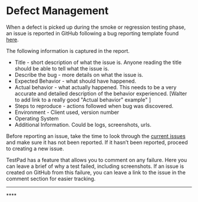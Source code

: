# Defect Management

When a defect is picked up during the smoke or regression testing phase, an issue is reported in GitHub following a bug reporting template found [here](https://github.com/ushahidi/platform/issues/new?template=Bug_report.md). 

The following information is captured in the report.   


* Title - short description of what the issue is. Anyone reading the title should be able to tell what the issue is.
* Describe the bug - more details on what the issue is.
* Expected Behavior - what should have happened.
* Actual behavior - what actually happened. This needs to be a very accurate and detailed description of the behavior experienced. \[Walter to add link to a really good "Actual behavior" example" \] 
* Steps to reproduce - actions followed when bug was discovered.
* Environment - Client used, version number
* Operating System
* Additional Information. Could be logs, screenshots, urls.

Before reporting an issue, take the time to look through the [current issues](https://github.com/ushahidi/platform/issues) and make sure it has not been reported. If it hasn’t been reported, proceed to creating a new issue.  


TestPad has a feature that allows you to comment on any failure. Here you can leave a brief of why a test failed, including screenshots. If an issue is created on GitHub from this failure, you can leave a link to the issue in the comment section for easier tracking.   
****

\*\*\*\*

